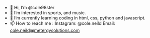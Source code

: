 - 👋 Hi, I’m @cole98ster
- 👀 I’m interested in sports, and music.
- 🌱 I’m currently learning coding in html, css, python and javascript.
- 📫 How to reach me : Instagram: @cole.neild  Email: cole.neild@metergysolutions.com
